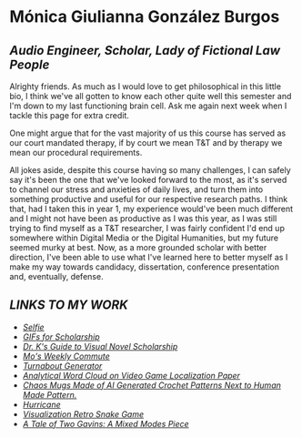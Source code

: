 # Mónica Giulianna González Burgos

## <i>Audio Engineer, Scholar, Lady of Fictional Law People</i>

Alrighty friends. As much as I would love to get philosophical in this little bio, I think we've all gotten to know each other quite well this semester and I'm down to my last functioning brain cell. Ask me again next week when I tackle this page for extra credit.

One might argue that for the vast majority of us this course has served as our court mandated therapy, if by court we mean T&T and by therapy we mean our procedural requirements. 

All jokes aside, despite this course having so many challenges, I can safely say it's been the one that we've looked forward to the most, as it's served to channel our stress and anxieties of daily lives, and turn them into something productive and useful for our respective research paths. I think that, had I taken this in year 1, my experience would've been much different and I might not have been as productive as I was this year, as I was still trying to find myself as a T&T researcher, I was fairly confident I'd end up somewhere within Digital Media or the Digital Humanities, but my future seemed murky at best. Now, as a more grounded scholar with better direction, I've been able to use what I've learned here to better myself as I make my way towards candidacy, dissertation, conference presentation and, eventually, defense.


## <I>LINKS TO MY WORK<I>

- [Selfie](selfie.jpeg)
- [GIFs for Scholarship](https://media.giphy.com/media/v1.Y2lkPTc5MGI3NjExNnlsNzkyeGszdzh6OXZpeG82eWVqcjg1MzFreHlubWJuZTl3MnpxbCZlcD12MV9pbnRlcm5hbF9naWZfYnlfaWQmY3Q9Zw/hsBqoowJiKWRPsXQaF/giphy.gif)
- [Dr. K's Guide to Visual Novel Scholarship](DrKTwine.html)
- [Mo's Weekly Commute](https://earth.google.com/earth/d/16In1Uq2DPw39IeRcwrNybe2RAg2c2Thu?usp=sharing)
- [Turnabout Generator](turnaboutgenerator.html)
- [Analytical Word Cloud on Video Game Localization Paper](pellicerwordcloud.png)
- [Chaos Mugs Made of AI Generated Crochet Patterns Next to Human Made Pattern.](chaosmugfamily.jpg)
- [Hurricane](Hurricane.html)
- [Visualization Retro Snake Game](snakegame.html)
- [A Tale of Two Gavins: A Mixed Modes Piece](SuperGavinBrosFanFicFlipBook.html)